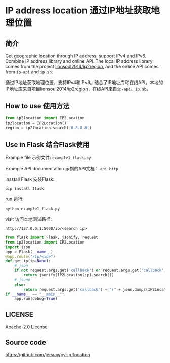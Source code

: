 # IP address location 通过IP地址获取地理位置

## 简介

Get geographic location through IP address, support IPv4 and IPv6. Combine IP address library and online API. The local IP address library comes from the project [lionsoul2014/ip2region](https://github.com/lionsoul2014/ip2region), and the online API comes from `ip-api` and `ip.sb`.

通过IP地址获取地理位置，支持IPv4和IPv6。结合了IP地址库和在线API。本地的IP地址库来自项目[lionsoul2014/ip2region](https://github.com/lionsoul2014/ip2region)，在线API来自`ip-api`、`ip.sb`。

## How to use 使用方法

```python
from ip2location import IP2Location
ip2location = IP2Location()
region = ip2location.search('8.8.8.8')
```

## Use in Flask 结合Flask使用

Example file 示例文件:   `example1_flask.py`

Example API documentation 示例的API文档： `api.http`

insstall Flask 安装Flask:

```bash
pip install flask
```

run 运行:
```bash
python example1_flask.py
```

visit 访问本地测试路径:
```
http://127.0.0.1:5000/ip/<search ip>
```

```python
from flask import Flask, jsonify, request
from ip2location import IP2Location
import json
app = Flask(__name__)
@app.route("/ip/<ip>")
def get_ip(ip=None):
    # json
    if not request.args.get('callback') or request.args.get('callback').strip() == '':
        return jsonify(IP2Location(ip).search())
    # jsonp
    else:
        return request.args.get('callback') + "(" + json.dumps(IP2Location(ip).search()) + ")"
if __name__ == "__main__":
    app.run(debug=True)
```

## LICENSE

Apache-2.0 License

## Source code

https://github.com/jeeaay/py-ip-location